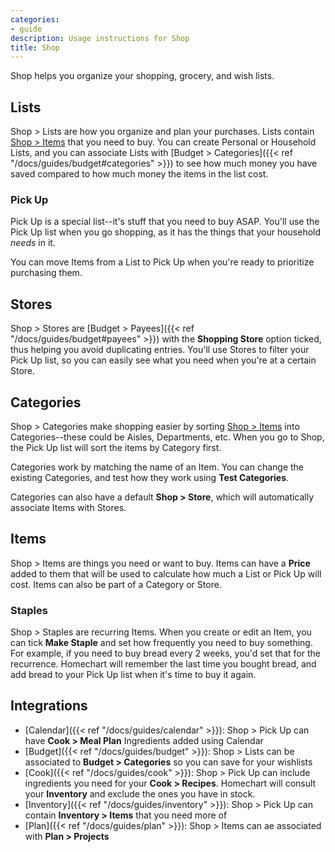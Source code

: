 ```yaml
---
categories:
- guide
description: Usage instructions for Shop
title: Shop
---
```


Shop helps you organize your shopping, grocery, and wish lists.

## Lists

Shop > Lists are how you organize and plan your purchases.  Lists contain [Shop > Items](#items) that you need to buy.  You can create Personal or Household Lists, and you can associate Lists with [Budget > Categories]({{< ref "/docs/guides/budget#categories" >}}) to see how much money you have saved compared to how much money the items in the list cost.

### Pick Up

Pick Up is a special list--it's stuff that you need to buy ASAP.  You'll use the Pick Up list when you go shopping, as it has the things that your household _needs_ in it.

You can move Items from a List to Pick Up when you're ready to prioritize purchasing them.

## Stores

Shop > Stores are [Budget > Payees]({{< ref "/docs/guides/budget#payees" >}}) with the **Shopping Store** option ticked, thus helping you avoid duplicating entries.  You'll use Stores to filter your Pick Up list, so you can easily see what you need when you're at a certain Store.

## Categories

Shop > Categories make shopping easier by sorting [Shop > Items](#items) into Categories--these could be Aisles, Departments, etc.  When you go to Shop, the Pick Up list will sort the items by Category first.

Categories work by matching the name of an Item.  You can change the existing Categories, and test how they work using **Test Categories**.

Categories can also have a default **Shop > Store**, which will automatically associate Items with Stores.

## Items

Shop > Items are things you need or want to buy.  Items can have a **Price** added to them that will be used to calculate how much a List or Pick Up will cost.  Items can also be part of a Category or Store.

### Staples

Shop > Staples are recurring Items.  When you create or edit an Item, you can tick **Make Staple** and set how frequently you need to buy something.  For example, if you need to buy bread every 2 weeks, you'd set that for the recurrence.  Homechart will remember the last time you bought bread, and add bread to your Pick Up list when it's time to buy it again.


## Integrations

- [Calendar]({{< ref "/docs/guides/calendar" >}}): Shop > Pick Up can have **Cook > Meal Plan** Ingredients added using Calendar
- [Budget]({{< ref "/docs/guides/budget" >}}): Shop > Lists can be associated to **Budget > Categories** so you can save for your wishlists
- [Cook]({{< ref "/docs/guides/cook" >}}): Shop > Pick Up can include ingredients you need for your **Cook > Recipes**.  Homechart will consult your **Inventory** and exclude the ones you have in stock.
- [Inventory]({{< ref "/docs/guides/inventory" >}}): Shop > Pick Up can contain **Inventory > Items** that you need more of
- [Plan]({{< ref "/docs/guides/plan" >}}): Shop > Items can ae associated with **Plan > Projects**
